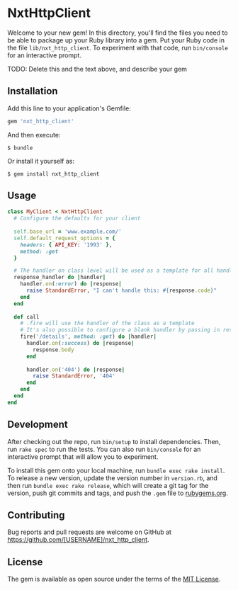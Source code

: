 # NxtHttpClient

Welcome to your new gem! In this directory, you'll find the files you need to be able to package up your Ruby library into a gem. Put your Ruby code in the file `lib/nxt_http_client`. To experiment with that code, run `bin/console` for an interactive prompt.

TODO: Delete this and the text above, and describe your gem

## Installation

Add this line to your application's Gemfile:

```ruby
gem 'nxt_http_client'
```

And then execute:

    $ bundle

Or install it yourself as:

    $ gem install nxt_http_client

## Usage

```ruby
class MyClient < NxtHttpClient
  # Configure the defaults for your client
  
  self.base_url = 'www.example.com/'
  self.default_request_options = {
    headers: { API_KEY: '1993' },
    method: :get
  }

  # The handler on class level will be used as a template for all handlers used with fire
  response_handler do |handler|
    handler.on(:error) do |response|
      raise StandardError, "I can't handle this: #{response.code}"
    end
  end
  
  def call
    # .fire will use the handler of the class as a template
    # It's also possible to configure a blank handler by passing in response_handler: ResponseHandler.new 
    fire('/details', method: :get) do |handler|
      handler.on(:success) do |response|
        response.body
      end
      
      handler.on('404') do |response|
        raise StandardError, '404'
      end
    end
  end
end
```

## Development

After checking out the repo, run `bin/setup` to install dependencies. Then, run `rake spec` to run the tests. You can also run `bin/console` for an interactive prompt that will allow you to experiment.

To install this gem onto your local machine, run `bundle exec rake install`. To release a new version, update the version number in `version.rb`, and then run `bundle exec rake release`, which will create a git tag for the version, push git commits and tags, and push the `.gem` file to [rubygems.org](https://rubygems.org).

## Contributing

Bug reports and pull requests are welcome on GitHub at https://github.com/[USERNAME]/nxt_http_client.

## License

The gem is available as open source under the terms of the [MIT License](https://opensource.org/licenses/MIT).
